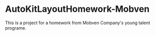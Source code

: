 # AutoKitLayoutHomework-Mobven
This is a project for a homework from Mobven Company's young talent programe.
